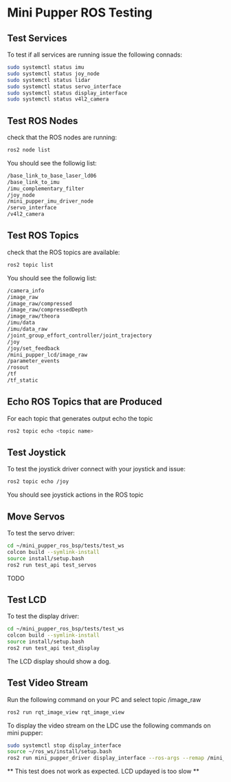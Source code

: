 # Mini Pupper ROS Testing

## Test Services

To test if all services are running issue the following connads:

```sh
sudo systemctl status imu
sudo systemctl status joy_node
sudo systemctl status lidar
sudo systemctl status servo_interface
sudo systemctl status display_interface
sudo systemctl status v4l2_camera
```

## Test ROS Nodes

check that the ROS nodes are running:

```sh
ros2 node list
```

You should see the followig list:

```sh
/base_link_to_base_laser_ld06
/base_link_to_imu
/imu_complementary_filter
/joy_node
/mini_pupper_imu_driver_node
/servo_interface
/v4l2_camera
```

## Test ROS Topics

check that the ROS topics are available:

```sh
ros2 topic list
```

You should see the followig list:

```sh
/camera_info
/image_raw
/image_raw/compressed
/image_raw/compressedDepth
/image_raw/theora
/imu/data
/imu/data_raw
/joint_group_effort_controller/joint_trajectory
/joy
/joy/set_feedback
/mini_pupper_lcd/image_raw
/parameter_events
/rosout
/tf
/tf_static
```

## Echo ROS Topics that are Produced

For each topic that generates output echo the topic

```sh
ros2 topic echo <topic name>
```

## Test Joystick

To test the joystick driver connect with your joystick and issue:

```sh
ros2 topic echo /joy
```

You should see joystick actions in the ROS topic

## Move Servos

To test the servo driver:

```sh
cd ~/mini_pupper_ros_bsp/tests/test_ws
colcon build --symlink-install
source install/setup.bash
ros2 run test_api test_servos
```

TODO

## Test LCD

To test the display driver:

```sh
cd ~/mini_pupper_ros_bsp/tests/test_ws
colcon build --symlink-install
source install/setup.bash
ros2 run test_api test_display
```

The LCD display should show a dog.

## Test Video Stream

Run the following command on your PC and select topic /image_raw

```sh
ros2 run rqt_image_view rqt_image_view
```

To display the video stream on the LDC use the following commands on mini pupper:

```sh
sudo systemctl stop display_interface
source ~/ros_ws/install/setup.bash
ros2 run mini_pupper_driver display_interface --ros-args --remap /mini_pupper_lcd/image_raw:=/image_raw
```

** This test does not work as expected. LCD updayed is too slow **

